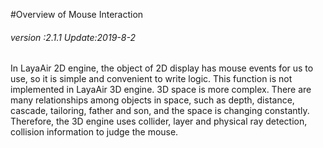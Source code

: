 #Overview of Mouse Interaction

###### *version :2.1.1   Update:2019-8-2*

In LayaAir 2D engine, the object of 2D display has mouse events for us to use, so it is simple and convenient to write logic. This function is not implemented in LayaAir 3D engine. 3D space is more complex. There are many relationships among objects in space, such as depth, distance, cascade, tailoring, father and son, and the space is changing constantly. Therefore, the 3D engine uses collider, layer and physical ray detection, collision information to judge the mouse.

